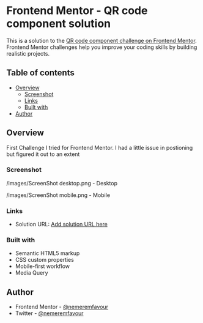 # Frontend Mentor - QR code component solution

This is a solution to the [QR code component challenge on Frontend Mentor](https://www.frontendmentor.io/challenges/qr-code-component-iux_sIO_H). Frontend Mentor challenges help you improve your coding skills by building realistic projects. 

## Table of contents

- [Overview](#overview)
  - [Screenshot](#screenshot)
  - [Links](#links)
  - [Built with](#built-with)
- [Author](#author)

## Overview
First Challenge I tried for Frontend Mentor. I had a little issue in postioning but figured it out to an extent

### Screenshot
/images/ScreenShot desktop.png - Desktop 

/images/ScreenShot mobile.png - Mobile

### Links

- Solution URL: [Add solution URL here](https://nemeremfavour.github.io/qr-code-component/)


### Built with

- Semantic HTML5 markup
- CSS custom properties
- Mobile-first workflow
- Media Query

## Author

- Frontend Mentor - [@nemeremfavour](https://www.frontendmentor.io/profile/nemeremfavour)
- Twitter - [@nemeremfavour](https://www.twitter.com/nemeremfavour)